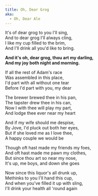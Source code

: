 ```yaml
---  
title: Oh, Dear Grog  
aka:  
  - Oh, Dear Ale  
---  
```

  
It's of dear grog to you I'll sing,  
And to dear grog I'll always cling,  
I like my cup filled to the brim,  
And I'll drink all you'd like to bring.  
  
**And it's oh, dear grog, thou art my darling,**  
**And my joy both night and morning.**  
  
If all the rest of Adam's race  
Was assembled in this place,  
I'd part with all without one tear  
Before I'd part with you, my dear  
  
The brewer brewed thee in his pan,  
The tapster drew thee in his can,  
Now I with thee will play my part,  
And lodge thee ever near my heart  
  
And if my wife should me despise,  
By Jove, I'd pluck out both her eyes,  
But if she loved me as I love thee,  
A happy couple we would be  
  
Though oft hast made my friends my foes,  
And oft hast made me pawn my clothes,  
But since thou art so near my nose,  
It's up, me boys, and down she goes  
  
Now since this liquor's all drunk up,  
Methinks to you I'll hand this cup,  
And when you've filled it up with sling,  
I'll drink your health all 'round again  